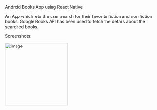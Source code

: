 Android Books App using React Native

An App which lets the user search for their favorite fiction and non fiction books. Google Books API has been used to fetch the details about the searched books.

Screenshots:

<img width="206" alt="image" src="https://user-images.githubusercontent.com/32136251/158437743-f6b9acbc-40c7-411a-a7fc-9b9c89c63a94.png">
